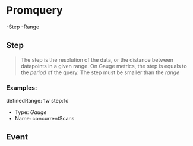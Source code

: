 # Promquery

-Step
-Range

## Step
> The step is the resolution of the data, or the distance between datapoints in a given range. 
> On Gauge metrics, the step is equals to the *period* of the query.
> The step must be smaller than the *range*
### Examples:
definedRange: 1w
step:1d

- Type: *Gauge*
- Name: concurrentScans

## Event
